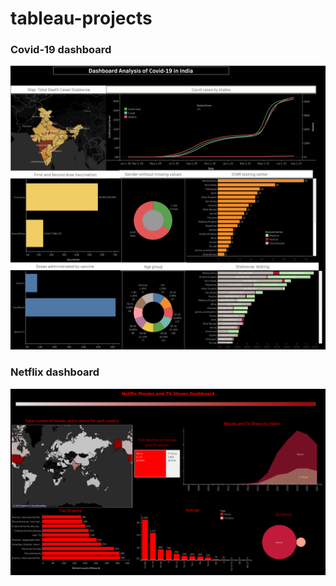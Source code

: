 # tableau-projects
### Covid-19 dashboard
![alt text](https://github.com/anzi7/tableau-projects/blob/main/covid-19%20dashboard/covid%2019%20dashboard.png)
### Netflix dashboard
![alt text](https://github.com/anzi7/tableau-projects/blob/main/Netflix%20dashboard%20file/netflix%20dashboard.png)
